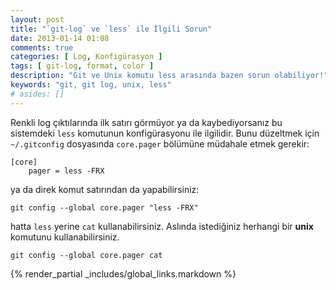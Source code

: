 ```yaml
---
layout: post
title: "`git-log` ve `less` ile İlgili Sorun"
date: 2013-01-14 01:08
comments: true
categories: [ Log, Konfigürasyon ]
tags: [ git-log, format, color ]
description: "Git ve Unix komutu less arasında bazen sorun olabiliyor!"
keywords: "git, git log, unix, less"
# asides: []
---
```


Renkli log çıktılarında ilk satırı görmüyor ya da kaybediyorsanız bu
sistemdeki `less` komutunun konfigürasyonu ile ilgilidir. Bunu düzeltmek için
`~/.gitconfig` dosyasında `core.pager` bölümüne müdahale etmek gerekir:
<!-- more -->

    [core]
        pager = less -FRX

ya da direk komut satırından da yapabilirsiniz:

    git config --global core.pager "less -FRX"

hatta `less` yerine `cat` kullanabilirsiniz. Aslında istediğiniz herhangi
bir **unix** komutunu kullanabilirsiniz.

    git config --global core.pager cat

{% render_partial _includes/global_links.markdown %}
